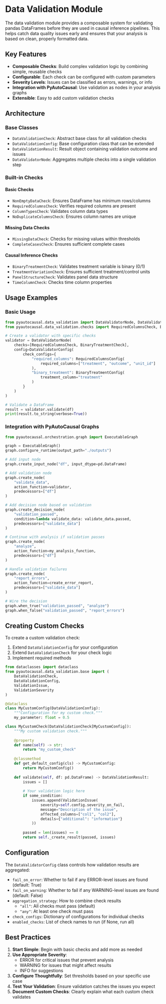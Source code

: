# Data Validation Module

The data validation module provides a composable system for validating pandas DataFrames before they are used in causal inference pipelines. This helps catch data quality issues early and ensures that your analysis is based on clean, properly formatted data.

## Key Features

- **Composable Checks**: Build complex validation logic by combining simple, reusable checks
- **Configurable**: Each check can be configured with custom parameters
- **Severity Levels**: Issues can be classified as errors, warnings, or info
- **Integration with PyAutoCausal**: Use validation as nodes in your analysis graphs
- **Extensible**: Easy to add custom validation checks

## Architecture

### Base Classes

- `DataValidationCheck`: Abstract base class for all validation checks
- `DataValidationConfig`: Base configuration class that can be extended
- `DataValidationResult`: Result object containing validation outcome and issues
- `DataValidatorNode`: Aggregates multiple checks into a single validation step

### Built-in Checks

#### Basic Checks
- `NonEmptyDataCheck`: Ensures DataFrame has minimum rows/columns
- `RequiredColumnsCheck`: Verifies required columns are present
- `ColumnTypesCheck`: Validates column data types
- `NoDuplicateColumnsCheck`: Ensures column names are unique

#### Missing Data Checks
- `MissingDataCheck`: Checks for missing values within thresholds
- `CompleteCasesCheck`: Ensures sufficient complete cases

#### Causal Inference Checks
- `BinaryTreatmentCheck`: Validates treatment variable is binary (0/1)
- `TreatmentVariationCheck`: Ensures sufficient treatment/control units
- `PanelStructureCheck`: Validates panel data structure
- `TimeColumnCheck`: Checks time column properties

## Usage Examples

### Basic Usage

```python
from pyautocausal.data_validation import DataValidatorNode, DataValidatorConfig
from pyautocausal.data_validation.checks import RequiredColumnsCheck, BinaryTreatmentCheck

# Create a validator with specific checks
validator = DataValidatorNode(
    checks=[RequiredColumnsCheck, BinaryTreatmentCheck],
    config=DataValidatorConfig(
        check_configs={
            "required_columns": RequiredColumnsConfig(
                required_columns=["treatment", "outcome", "unit_id"]
            ),
            "binary_treatment": BinaryTreatmentConfig(
                treatment_column="treatment"
            )
        }
    )
)

# Validate a DataFrame
result = validator.validate(df)
print(result.to_string(verbose=True))
```

### Integration with PyAutoCausal Graphs

```python
from pyautocausal.orchestration.graph import ExecutableGraph

graph = ExecutableGraph()
graph.configure_runtime(output_path="./outputs")

# Add input node
graph.create_input_node("df", input_dtype=pd.DataFrame)

# Add validation node
graph.create_node(
    "validate_data",
    action_function=validator,
    predecessors=["df"]
)

# Add decision node based on validation
graph.create_decision_node(
    "validation_passed",
    condition=lambda validate_data: validate_data.passed,
    predecessors=["validate_data"]
)

# Continue with analysis if validation passes
graph.create_node(
    "analyze",
    action_function=my_analysis_function,
    predecessors=["df"]
)

# Handle validation failures
graph.create_node(
    "report_errors",
    action_function=create_error_report,
    predecessors=["validate_data"]
)

# Wire the decision
graph.when_true("validation_passed", "analyze")
graph.when_false("validation_passed", "report_errors")
```

## Creating Custom Checks

To create a custom validation check:

1. Extend `DataValidationConfig` for your configuration
2. Extend `DataValidationCheck` for your check logic
3. Implement required methods

```python
from dataclasses import dataclass
from pyautocausal.data_validation.base import (
    DataValidationCheck, 
    DataValidationConfig,
    ValidationIssue,
    ValidationSeverity
)

@dataclass
class MyCustomConfig(DataValidationConfig):
    """Configuration for my custom check."""
    my_parameter: float = 0.5

class MyCustomCheck(DataValidationCheck[MyCustomConfig]):
    """My custom validation check."""
    
    @property
    def name(self) -> str:
        return "my_custom_check"
    
    @classmethod
    def get_default_config(cls) -> MyCustomConfig:
        return MyCustomConfig()
    
    def validate(self, df: pd.DataFrame) -> DataValidationResult:
        issues = []
        
        # Your validation logic here
        if some_condition:
            issues.append(ValidationIssue(
                severity=self.config.severity_on_fail,
                message="Description of the issue",
                affected_columns=["col1", "col2"],
                details={"additional": "information"}
            ))
        
        passed = len(issues) == 0
        return self._create_result(passed, issues)
```

## Configuration

The `DataValidatorConfig` class controls how validation results are aggregated:

- `fail_on_error`: Whether to fail if any ERROR-level issues are found (default: True)
- `fail_on_warning`: Whether to fail if any WARNING-level issues are found (default: False)
- `aggregation_strategy`: How to combine check results
  - `"all"`: All checks must pass (default)
  - `"any"`: At least one check must pass
- `check_configs`: Dictionary of configurations for individual checks
- `enabled_checks`: List of check names to run (if None, run all)

## Best Practices

1. **Start Simple**: Begin with basic checks and add more as needed
2. **Use Appropriate Severity**: 
   - ERROR for critical issues that prevent analysis
   - WARNING for issues that might affect results
   - INFO for suggestions
3. **Configure Thoughtfully**: Set thresholds based on your specific use case
4. **Test Your Validation**: Ensure validation catches the issues you expect
5. **Document Custom Checks**: Clearly explain what each custom check validates 